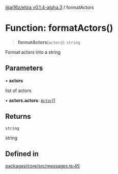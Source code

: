 [@ai16z/eliza v0.1.4-alpha.3](../index.md) / formatActors

# Function: formatActors()

> **formatActors**(`actors`): `string`

Format actors into a string

## Parameters

• **actors**

list of actors

• **actors.actors**: [`Actor`](../interfaces/Actor.md)[]

## Returns

`string`

string

## Defined in

[packages/core/src/messages.ts:45](https://github.com/captnseagraves/eliza/blob/main/packages/core/src/messages.ts#L45)

